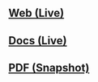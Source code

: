 ## [Web (Live)](https://docs.google.com/document/d/e/2PACX-1vS3JMnqusLJqw75U9HO5uXMHGEBwPx-HXJlbqDRZafvBcVOEPeVX6xG6KSrw9aUhO5S2nxDuTwX-mvZ/pub)

## [Docs (Live)](https://docs.google.com/document/d/1DMt0fx-yK2s1m96U7qeSZvE8jr-K0sN65rcRd9iabVE/edit?usp=sharing)

## [PDF (Snapshot)](https://github.com/SCC-Makerspace/Workshops/blob/master/Electronics/A-04%20Basic%20RLC%20Filters/A-04%20Basic%20RLC%20Filters.pdf)
